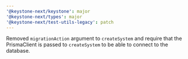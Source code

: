 ```yaml
---
'@keystone-next/keystone': major
'@keystone-next/types': major
'@keystone-next/test-utils-legacy': patch
---
```


Removed `migrationAction` argument to `createSystem` and require that the PrismaClient is passed to `createSystem` to be able to connect to the database.
